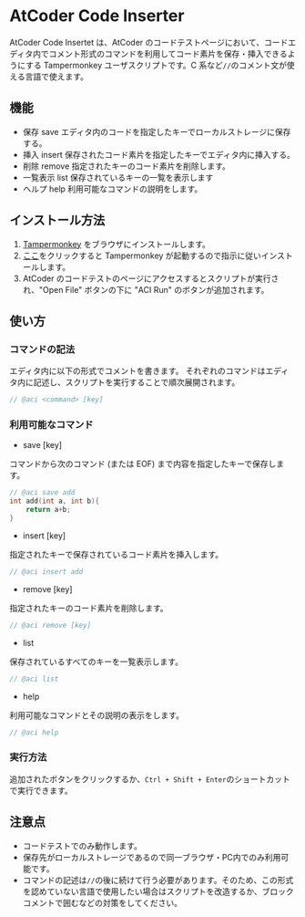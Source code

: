 # AtCoder Code Inserter

AtCoder Code Insertet は、AtCoder のコードテストページにおいて、コードエディタ内でコメント形式のコマンドを利用してコード素片を保存・挿入できるようにする Tampermonkey ユーザスクリプトです。C 系など`//`のコメント文が使える言語で使えます。

## 機能

- 保存 save
	エディタ内のコードを指定したキーでローカルストレージに保存する。
- 挿入 insert
	保存されたコード素片を指定したキーでエディタ内に挿入する。
- 削除 remove
	指定されたキーのコード素片を削除します。
- 一覧表示 list
	保存されているキーの一覧を表示します
- ヘルプ help
	利用可能なコマンドの説明をします。

## インストール方法

1. [Tampermonkey](https://www.tampermonkey.net/) をブラウザにインストールします。
2. [ここ](https://raw.githubusercontent.com/kito-qwer/AtCoder-Code-Inserter/refs/heads/master/AtCoderCodeInserter.user.js)をクリックすると Tampermonkey が起動するので指示に従いインストールします。
3. AtCoder のコードテストのページにアクセスするとスクリプトが実行され、"Open File" ボタンの下に "ACI Run" のボタンが追加されます。

## 使い方

### コマンドの記法

エディタ内に以下の形式でコメントを書きます。
それぞれのコマンドはエディタ内に記述し、スクリプトを実行することで順次展開されます。

```C++
// @aci <command> [key]
```

### 利用可能なコマンド

- save [key]

コマンドから次のコマンド (または EOF) まで内容を指定したキーで保存します。

```C++
// @aci save add
int add(int a, int b){
	return a+b;
}
```

- insert [key]

指定されたキーで保存されているコード素片を挿入します。

```C++
// @aci insert add
```

- remove [key]

指定されたキーのコード素片を削除します。

```C++
// @aci remove [key]
```

- list

保存されているすべてのキーを一覧表示します。

```C++
// @aci list
```

- help

利用可能なコマンドとその説明の表示をします。

```C++
// @aci help
```

### 実行方法

追加されたボタンをクリックするか、`Ctrl + Shift + Enter`のショートカットで実行できます。

## 注意点

- コードテストでのみ動作します。
- 保存先がローカルストレージであるので同一ブラウザ・PC内でのみ利用可能です。
- コマンドの記述は`//`の後に続けて行う必要があります。そのため、この形式を認めていない言語で使用したい場合はスクリプトを改造するか、ブロックコメントで囲むなどの対策をしてください。


